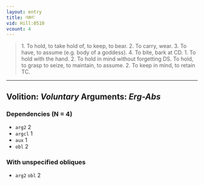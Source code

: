```yaml
---
layout: entry
title: འཆང་
vid: Hill:0510
vcount: 4
---
```

> 1\. To hold, to take hold of, to keep, to bear\. 2\. To carry, wear\. 3\. To have, to assume (e\.g\. body of a goddess)\. 4\. To bite, bark at CD\. 1\. To hold with the hand\. 2\. To hold in mind without forgetting DS\. To hold, to grasp to seize, to maintain, to assume\. 2\. To keep in mind, to retain TC\.

---
Volition: _Voluntary_
Arguments: _Erg-Abs_
---

### Dependencies (N = 4)
* `arg2` 2
* `argcl` 1
* `aux` 1
* `obl` 2


### With unspecified obliques
* `arg2` `obl` 2
